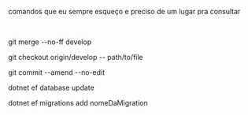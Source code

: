 
comandos que eu sempre esqueço e preciso de um lugar pra consultar

</br>

git merge --no-ff  develop

git checkout origin/develop -- path/to/file

git commit --amend --no-edit


dotnet ef database update                           


dotnet ef migrations add  nomeDaMigration
